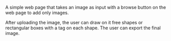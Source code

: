 A simple web page that takes an image as input with a browse button on the web page to add only images.


After uploading the image, the user can draw on it free shapes or rectangular boxes with a tag on each shape. The user can export the final image.